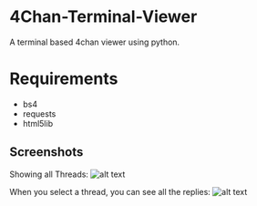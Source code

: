 # 4Chan-Terminal-Viewer
A terminal based 4chan viewer using python.

# Requirements
* bs4
* requests
* html5lib

## Screenshots

Showing all Threads:
![alt text](https://i.imgur.com/eC2xPfz.png "Threads")

When you select a thread, you can see all the replies:
![alt text](https://i.imgur.com/n0fimjQ.png "Replies")

